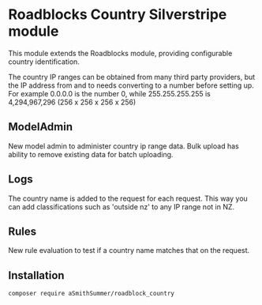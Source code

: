 # Roadblocks Country Silverstripe module

This module extends the Roadblocks module, providing configurable country identification.

The country IP ranges can be obtained from many third party providers, but the IP address from and to needs converting to a number before setting up.
For example 0.0.0.0 is the number 0, while 255.255.255.255 is 4,294,967,296 (256 x 256 x 256 x 256)

## ModelAdmin
New model admin to administer country ip range data.
Bulk upload has ability to remove existing data for batch uploading.

## Logs
The country name is added to the request for each request. This way you can add classifications such as 'outside nz' to any IP range not in NZ.

## Rules
New rule evaluation to test if a country name matches that on the request.

## Installation

```sh
composer require aSmithSummer/roadblock_country
```
